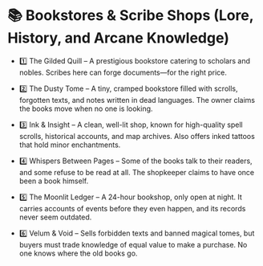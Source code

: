 # 📚 Bookstores & Scribe Shops (Lore, History, and Arcane Knowledge)
* 1️⃣ The Gilded Quill – A prestigious bookstore catering to scholars and nobles. Scribes here can forge documents—for the right price.

* 2️⃣ The Dusty Tome – A tiny, cramped bookstore filled with scrolls, forgotten texts, and notes written in dead languages. The owner claims the books move when no one is looking.

* 3️⃣ Ink & Insight – A clean, well-lit shop, known for high-quality spell scrolls, historical accounts, and map archives. Also offers inked tattoos that hold minor enchantments.

* 4️⃣ Whispers Between Pages – Some of the books talk to their readers, and some refuse to be read at all. The shopkeeper claims to have once been a book himself.

* 5️⃣ The Moonlit Ledger – A 24-hour bookshop, only open at night. It carries accounts of events before they even happen, and its records never seem outdated.

* 6️⃣ Velum & Void – Sells forbidden texts and banned magical tomes, but buyers must trade knowledge of equal value to make a purchase. No one knows where the old books go.